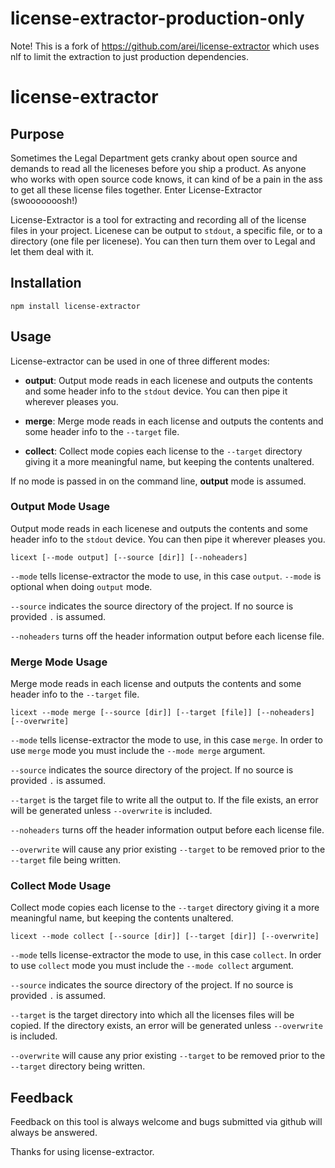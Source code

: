 # license-extractor-production-only

Note! This is a fork of https://github.com/arei/license-extractor which uses nlf to limit the extraction to just production dependencies. 

# license-extractor

## Purpose

Sometimes the Legal Department gets cranky about open source and demands to read all the liceneses before you ship a product.  As anyone who works with open source code knows, it can kind of be a pain in the ass to get all these license files together.  Enter License-Extractor (swooooooosh!)

License-Extractor is a tool for extracting and recording all of the license files in your project.  Licenese can be output to `stdout`, a specific file, or to a directory (one file per licenese). You can then turn them over to Legal and let them deal with it.

## Installation

```shell
npm install license-extractor
```

## Usage

License-extractor can be used in one of three different modes:

* **output**: Output mode reads in each licenese and outputs the contents and some header info to the `stdout` device.  You can then pipe it wherever pleases you.

* **merge**: Merge mode reads in each license and outputs the contents and some header info to the `--target` file.

* **collect**: Collect mode copies each license to the `--target` directory giving it a more meaningful name, but keeping the contents unaltered.

If no mode is passed in on the command line, **output** mode is assumed.

### Output Mode Usage

Output mode reads in each licenese and outputs the contents and some header info to the `stdout` device.  You can then pipe it wherever pleases you.

```shell
licext [--mode output] [--source [dir]] [--noheaders]
```
`--mode` tells license-extractor the mode to use, in this case `output`. `--mode` is optional when doing `output` mode.

`--source` indicates the source directory of the project.  If no source is provided `.` is assumed.

`--noheaders` turns off the header information output before each license file.

### Merge Mode Usage

Merge mode reads in each license and outputs the contents and some header info to the `--target` file.

```shell
licext --mode merge [--source [dir]] [--target [file]] [--noheaders] [--overwrite]
```
`--mode` tells license-extractor the mode to use, in this case `merge`. In order to use `merge` mode you must include the `--mode merge` argument.

`--source` indicates the source directory of the project.  If no source is provided `.` is assumed.

`--target` is the target file to write all the output to.  If the file exists, an error will be generated unless `--overwrite` is included.

`--noheaders` turns off the header information output before each license file.

`--overwrite` will cause any prior existing `--target` to be removed prior to the `--target` file being written.

### Collect Mode Usage

Collect mode copies each license to the `--target` directory giving it a more meaningful name, but keeping the contents unaltered.

```shell
licext --mode collect [--source [dir]] [--target [dir]] [--overwrite]
```
`--mode` tells license-extractor the mode to use, in this case `collect`. In order to use `collect` mode you must include the `--mode collect` argument.

`--source` indicates the source directory of the project.  If no source is provided `.` is assumed.

`--target` is the target directory into which all the licenses files will be copied. If the directory exists, an error will be generated unless `--overwrite` is included.

`--overwrite` will cause any prior existing `--target` to be removed prior to the `--target` directory being written.

## Feedback

Feedback on this tool is always welcome and bugs submitted via github will always be answered.

Thanks for using license-extractor.
